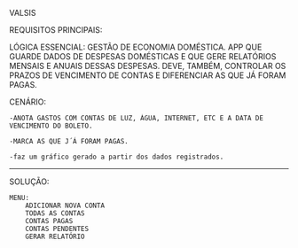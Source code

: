 VALSIS

REQUISITOS PRINCIPAIS:

LÓGICA ESSENCIAL:
	GESTÃO DE ECONOMIA DOMÉSTICA.
	APP QUE GUARDE DADOS DE DESPESAS DOMÉSTICAS E QUE GERE RELATÓRIOS MENSAIS E ANUAIS
	DESSAS DESPESAS.
	DEVE, TAMBÉM, CONTROLAR OS PRAZOS DE VENCIMENTO DE CONTAS E DIFERENCIAR AS QUE JÁ FORAM PAGAS.


CENÁRIO:

	-ANOTA GASTOS COM CONTAS DE LUZ, ÁGUA, INTERNET, ETC E A DATA DE VENCIMENTO DO BOLETO.

	-MARCA AS QUE J´Á FORAM PAGAS.

	-faz um gráfico gerado a partir dos dados registrados.


----------------------------------

SOLUÇÃO:

	MENU:
		ADICIONAR NOVA CONTA
		TODAS AS CONTAS
		CONTAS PAGAS
		CONTAS PENDENTES
		GERAR RELATÓRIO

	
		
	